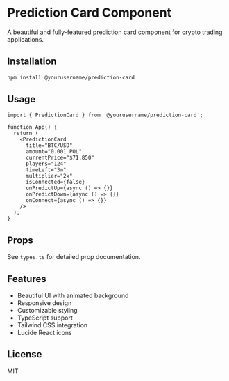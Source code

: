 # Prediction Card Component

A beautiful and fully-featured prediction card component for crypto trading applications.

## Installation

```bash
npm install @yourusername/prediction-card
```

## Usage

```tsx
import { PredictionCard } from '@yourusername/prediction-card';

function App() {
  return (
    <PredictionCard
      title="BTC/USD"
      amount="0.001 POL"
      currentPrice="$71,850"
      players="124"
      timeLeft="3m"
      multiplier="2x"
      isConnected={false}
      onPredictUp={async () => {}}
      onPredictDown={async () => {}}
      onConnect={async () => {}}
    />
  );
}
```

## Props

See `types.ts` for detailed prop documentation.

## Features

- Beautiful UI with animated background
- Responsive design
- Customizable styling
- TypeScript support
- Tailwind CSS integration
- Lucide React icons

## License

MIT